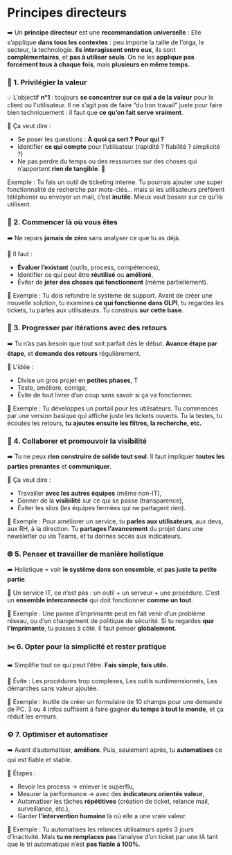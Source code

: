 # Principes directeurs

➡️ Un **principe directeur** est une **recommandation universelle** : Elle s’applique **dans tous les contextes** : peu importe la taille de l’orga, le secteur, la technologie. **Ils interagissent entre eux**, ils sont **complémentaires**, et **pas à utiliser seuls**. On ne les **applique pas forcément tous à chaque fois**, mais **plusieurs en même temps.**

### **🎯 1. Privilégier la valeur**

💡 L’objectif **n°1** : toujours **se concentrer sur ce qui a de la valeur** pour le client ou l'utilisateur. Il ne s’agit pas de faire “du bon travail” juste pour faire bien techniquement : il faut que **ce qu’on fait serve vraiment**. 

📌 Ça veut dire : 
- Se poser les questions : **À quoi ça sert ? Pour qui ?**
- Identifier **ce qui compte** pour l’utilisateur (rapidité ? fiabilité ? simplicité ?)
- Ne pas perdre du temps ou des ressources sur des choses qui n’apportent **rien de tangible**. 👀

Exemple : Tu fais un outil de ticketing interne. Tu pourrais ajouter une super fonctionnalité de recherche par mots-clés... mais si les utilisateurs préfèrent téléphoner ou envoyer un mail, c’est **inutile**. Mieux vaut bosser sur ce qu’ils utilisent.

### **🧭 2. Commencer là où vous êtes**

➡️ Ne repars **jamais de zéro** sans analyser ce que tu as déjà. 

📌 Il faut : 
- **Évaluer l’existant** (outils, process, compétences),
- Identifier ce qui peut être **réutilisé** ou **amélioré**,
- Éviter de **jeter des choses qui fonctionnent** (même partiellement).
 
👀 Exemple : Tu dois refondre le système de support. Avant de créer une nouvelle solution, tu examines **ce qui fonctionne dans GLPI**, tu regardes les tickets, tu parles aux utilisateurs. Tu construis **sur cette base**.



### **🧩 3. Progresser par itérations avec des retours**

➡️ Tu n’as pas besoin que tout soit parfait dès le début. **Avance étape par étape**, et **demande des retours** régulièrement. 

📌 L'idée : 
- Divise un gros projet en **petites phases**, T
- Teste, améliore, corrige,
- Évite de tout livrer d’un coup sans savoir si ça va fonctionner.

👀 Exemple : Tu développes un portail pour les utilisateurs. Tu commences par une version basique qui affiche juste les tickets ouverts. Tu la testes, tu écoutes les retours, **tu ajoutes ensuite les filtres, la recherche, etc.**



### **🤝 4. Collaborer et promouvoir la visibilité**

➡️ Tu ne peux **rien construire de solide tout seul**. Il faut impliquer **toutes les parties prenantes** et **communiquer**. 

📌 Ça veut dire : 
- Travailler **avec les autres équipes** (même non-IT),
- Donner de la **visibilité** sur ce qui se passe (transparence),
- Éviter les silos (les équipes fermées qui ne partagent rien).

 👀 Exemple : Pour améliorer un service, tu **parles aux utilisateurs**, aux devs, aux RH, à la direction. Tu **partages l’avancement** du projet dans une newsletter ou via Teams, et tu donnes accès aux indicateurs.



### **🌐 5. Penser et travailler de manière holistique**

➡️ Holistique = voir **le système dans son ensemble**, et **pas juste ta petite partie**. 

📌 Un service IT, ce n’est pas : un outil + un serveur + une procédure. C’est un **ensemble interconnecté** qui doit fonctionner **comme un tout**. 

👀 Exemple : Une panne d’imprimante peut en fait venir d’un problème réseau, ou d’un changement de politique de sécurité. Si tu regardes **que l’imprimante**, tu passes à côté. Il faut penser **globalement**.



### **✂️ 6. Opter pour la simplicité et rester pratique**

➡️ Simplifie tout ce qui peut l’être. **Fais simple, fais utile.** 

📌 Évite : Les procédures trop complexes, Les outils surdimensionnés, Les démarches sans valeur ajoutée. 

👀 Exemple : Inutile de créer un formulaire de 10 champs pour une demande de PC. 3 ou 4 infos suffisent à faire gagner **du temps à tout le monde**, et ça réduit les erreurs.



### **⚙️ 7. Optimiser et automatiser**

➡️ Avant d’automatiser, **améliore**. Puis, seulement après, tu **automatises** ce qui est fiable et stable. 

📌 Étapes : 
- Revoir les process → enlever le superflu,
- Mesurer la performance → avec des **indicateurs orientés valeur**,
- Automatiser les tâches **répétitives** (création de ticket, relance mail, surveillance, etc.),
- Garder **l’intervention humaine** là où elle a une vraie valeur.

👀 Exemple : Tu automatises les relances utilisateurs après 3 jours d’inactivité. Mais **tu ne remplaces pas** l’analyse d’un ticket par une IA tant que le tri automatique n’est **pas fiable à 100%**.

